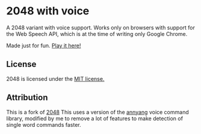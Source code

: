 # 2048 with voice
A 2048 variant with voice support.
Works only on browsers with support for the Web Speech API, which is at the time of writing only Google Chrome.

Made just for fun. [Play it here!](https://yellowjello.github.io/2048-voice/)

## License
2048 is licensed under the [MIT license.](https://github.com/gabrielecirulli/2048/blob/master/LICENSE.txt)

## Attribution
This is a fork of [2048](https://github.com/gabrielecirulli/2048/)
This uses a version of the [annyang](https://github.com/TalAter/annyang) voice command library, modified by me to remove a lot of features to make detection of single word commands faster.